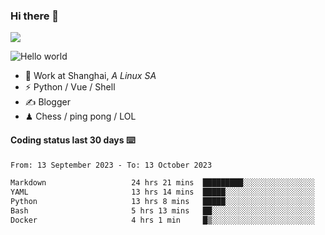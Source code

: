 ### Hi there 👋
![](https://komarev.com/ghpvc/?username=Xuhandsome)


<img src="https://github-readme-stats.vercel.app/api?username=XuHandsome&show_icons=true&theme=merko" alt="Hello world">

<br/>

- 🍻  Work at Shanghai, _A Linux SA_
- ⚡  Python / Vue / Shell
- ✍️  Blogger
- ♟  Chess / ping pong / LOL

#### Coding status last 30 days ⌨️

<!--START_SECTION:waka-->

```txt
From: 13 September 2023 - To: 13 October 2023

Markdown                   24 hrs 21 mins  █████████░░░░░░░░░░░░░░░░   35.92 %
YAML                       13 hrs 14 mins  █████░░░░░░░░░░░░░░░░░░░░   19.52 %
Python                     13 hrs 8 mins   █████░░░░░░░░░░░░░░░░░░░░   19.37 %
Bash                       5 hrs 13 mins   ██░░░░░░░░░░░░░░░░░░░░░░░   07.70 %
Docker                     4 hrs 1 min     █▒░░░░░░░░░░░░░░░░░░░░░░░   05.95 %
```

<!--END_SECTION:waka-->
